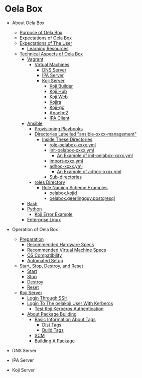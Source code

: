 <!--
SPDX-FileCopyrightText: 2024 Maxine Hayes <maxinehayes90@gmail.com>
SPDX-License-Identifier: CC-BY-SA-4.0
-->
# Oela Box

-   About Oela Box
    -   [Purpose of Oela Box](topics/about-PurposeOfOelaBox.md#purpose)
    -   [Expectations of Oela Box](topics/about-ExpectationsOfOelaBox.md#expectations)
    -   [Expectations of The User](topics/about-ExpectationsOfTheUser.md#userexpectations)
        -   [Learning Resources](topics/about-ExpectationsOfTheUser.md#learning)
    -   [Technical Aspects of Oela Box](topics/about-TechnicalAspectsOfOelaBox.md#technical)
        -   [Vagrant](topics/about-TechnicalAspectsOfOelaBox.md#vagrant)
            -   [Virtual Machines](topics/about-TechnicalAspectsOfOelaBox.md#virtualmachines)
                -   [DNS Server](topics/about-TechnicalAspectsOfOelaBox.md#dnsserver)
                -   [IPA Server](topics/about-TechnicalAspectsOfOelaBox.md#ipaserver)
                -   [Koji Server](topics/about-TechnicalAspectsOfOelaBox.md#kojiserver)
                    - [Koji Builder](topics/about-TechnicalAspectsOfOelaBox.md#kojibuilder)
                    - [Koji Hub](topics/about-TechnicalAspectsOfOelaBox.md#kojihub)
                    - [Koji Web](topics/about-TechnicalAspectsOfOelaBox.md#kojiweb)
                    - [Kojira](topics/about-TechnicalAspectsOfOelaBox.md#kojira)
                    - [Koji-gc](topics/about-TechnicalAspectsOfOelaBox.md#kojigc)
                    - [Apache2](topics/about-TechnicalAspectsOfOelaBox.md#apache2)
                    - [IPA Client](topics/about-TechnicalAspectsOfOelaBox.md#ipaclient)
        -   [Ansible](topics/about-TechnicalAspectsOfOelaBox.md#ansible)
            -   [Provisioning Playbooks](topics/about-TechnicalAspectsOfOelaBox.md#provisioningplaybooks)
            -   [Directories Labelled "ansible-xxxx-management"](topics/about-TechnicalAspectsOfOelaBox.md#dirslabelled)
                -   [Inside These Directories](topics/about-TechnicalAspectsOfOelaBox.md#insidedirs)
                    -   [role-oelabox-xxxx.yml](topics/about-TechnicalAspectsOfOelaBox.md#role-oelabox-xxxx.yml)
                    -   [init-oelabox-xxxx.yml](topics/about-TechnicalAspectsOfOelaBox.md#init-oelabox-xxxx.yml)
                        -   [An Example of init-oelabox-xxxx.yml](topics/about-TechnicalAspectsOfOelaBox.md#anexampleinit)
                    -   [import-xxxx.yml](topics/about-TechnicalAspectsOfOelaBox.md#import-xxxx.yml)
                    -   [adhoc-xxxx.yml](topics/about-TechnicalAspectsOfOelaBox.md#adhoc-xxxx.yml)
                        -   [An Example of adhoc-xxxx.yml](topics/about-TechnicalAspectsOfOelaBox.md#anexampleadhoc)
                    -   [Sub-directories](topics/about-TechnicalAspectsOfOelaBox.md#subdirs)
            -   [roles Directory](topics/about-TechnicalAspectsOfOelaBox.md#rolesdir)
                -   [Role Naming Scheme Examples](topics/about-TechnicalAspectsOfOelaBox.md#rolenaming)
                    -   [oelabox.kojid](topics/about-TechnicalAspectsOfOelaBox.md#oelabox.kojid)
                    -   [oelabox.geerlingguy.postgresql](topics/about-TechnicalAspectsOfOelaBox.md#oelabox.geerlingguy.postgresql)
        -   [Bash](topics/about-TechnicalAspectsOfOelaBox.md#bash)
        -   [Python](topics/about-TechnicalAspectsOfOelaBox.md#python)
            -   [Koji Error Example](topics/about-TechnicalAspectsOfOelaBox.md#kojierrorexample)
        -   [Enterprise Linux](topics/about-technicalAspectsOfOelaBox.md#enterpriselinux)

-   Operation of Oela Box
    -   [Preparation](topics/operation-Preparation.md#preparation)
        -   [Recommended Hardware Specs](topics/operation-Preparation.md#hardwarespecs)
        -   [Recommended Virtual Machine Specs](topics/operation-Preparation.md#virtualmachinespecs)
        -   [OS Compatibility](topics/operation-Preparation.md#oscompat)
        -   [Automated Setup](topics/operation-Preparation.md#setup)
    -   [Start, Stop, Destroy, and Reset](topics/operation-StartStopDestroyandReset.md#ssdr)
        -   [Start](topics/operation-StartStopDestroyandReset.md#start)
        -   [Stop](topics/operation-StartStopDestroyandReset.md#stop)
        -   [Destroy](topics/operation-StartStopDestroyandReset.md#destroy)
        -   [Reset](topics/operation-StartStopDestroyandReset.md#reset)
    -   [Koji Server](topics/operation-KojiServer.md#kojiserver)
        -   [Login Through SSH](topics/operation-KojiServer.md#loginssh)
        -   [Login To The oelakoji User With Kerberos](topics/operation-KojiServer.md#loginoelakoji)
            -   [Test Koji Kerberos Authentication](topics/operation-KojiServer.md#testkerbauth)
        -   [About Package Building](topics/operation-KojiServer.md#aboutpkgbuilding)
            -   [Basic Information About Tags](topics/operation-KojiServer.md#basictaginfo)
                -   [Dist Tags](topics/operation-KojiServer.md#disttags)
                -   [Build Tags](topics/operation-KojiServer.md#buildtags)
            -   [SCM](topics/operation-KojiServer.md#scm)
            -   [Building A Package](topics/operation-KojiServer.md#buildingapkg)

-   DNS Server

-   IPA Server

-   Koji Server
